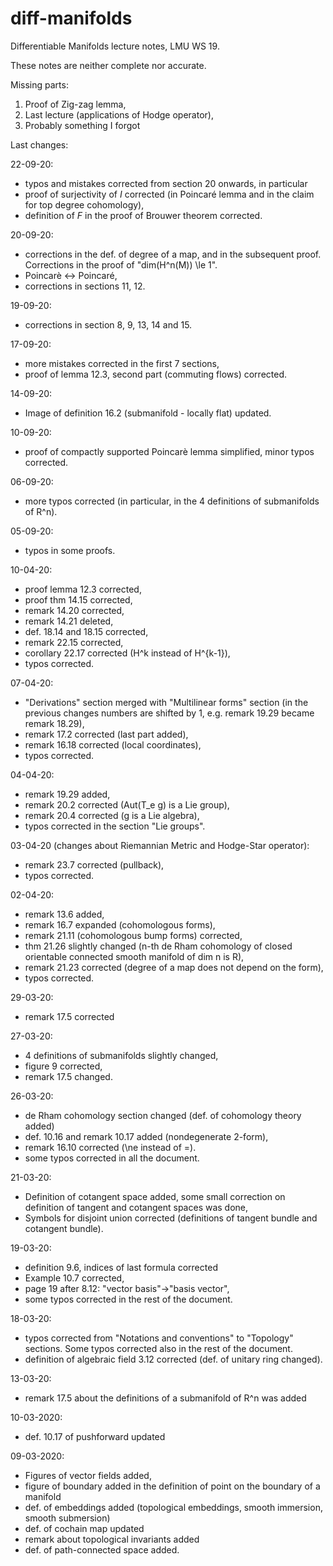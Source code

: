# diff-manifolds
Differentiable Manifolds lecture notes, LMU WS 19.

These notes are neither complete nor accurate.

Missing parts:
1) Proof of Zig-zag lemma,
2) Last lecture (applications of Hodge operator),
3) Probably something I forgot

Last changes:

22-09-20:
- typos and mistakes corrected from section 20 onwards, in particular
- proof of surjectivity of $I$ corrected (in Poincaré lemma and in the claim for top degree cohomology),
- definition of $F$ in the proof of Brouwer theorem corrected.

20-09-20:
- corrections in the def. of degree of a map, and in the subsequent proof. Corrections in the proof of "dim(H^n(M)) \le 1".
- Poincarè <-> Poincaré,
- corrections in sections 11, 12.

19-09-20:
- corrections in section 8, 9, 13, 14 and 15.

17-09-20:
- more mistakes corrected in the first 7 sections,
- proof of lemma 12.3, second part (commuting flows) corrected.

14-09-20:
- Image of definition 16.2 (submanifold - locally flat) updated.

10-09-20:
- proof of compactly supported Poincarè lemma simplified, minor typos corrected.

06-09-20:
- more typos corrected (in particular, in the 4 definitions of submanifolds of R^n).

05-09-20:
- typos in some proofs.

10-04-20:
- proof lemma 12.3 corrected,
- proof thm 14.15 corrected,
- remark 14.20 corrected,
- remark 14.21 deleted,
- def. 18.14 and 18.15 corrected,
- remark 22.15 corrected,
- corollary 22.17 corrected (H^k instead of H^{k-1}),
- typos corrected.

07-04-20:
- "Derivations" section merged with "Multilinear forms" section (in the previous changes numbers are shifted by 1, e.g. remark 19.29 became remark 18.29),
- remark 17.2 corrected (last part added),
- remark 16.18 corrected (local coordinates),
- typos corrected.

04-04-20:
- remark 19.29 added,
- remark 20.2 corrected (Aut(T_e g) is a Lie group),
- remark 20.4 corrected (g is a Lie algebra),
- typos corrected in the section "Lie groups".

03-04-20 (changes about Riemannian Metric and Hodge-Star operator):
- remark 23.7 corrected (pullback),
- typos corrected.

02-04-20:
- remark 13.6 added,
- remark 16.7 expanded (cohomologous forms),
- remark 21.11 (cohomologous bump forms) corrected,
- thm 21.26 slightly changed (n-th de Rham cohomology of closed orientable connected smooth manifold of dim n is R),
- remark 21.23 corrected (degree of a map does not depend on the form),
- typos corrected.


29-03-20:
- remark 17.5 corrected

27-03-20:
- 4 definitions of submanifolds slightly changed,
- figure 9 corrected,
- remark 17.5 changed.

26-03-20:
- de Rham cohomology section changed (def. of cohomology theory added)
- def. 10.16 and remark 10.17 added (nondegenerate 2-form),
- remark 16.10 corrected (\ne instead of =).
- some typos corrected in all the document.

21-03-20:
- Definition of cotangent space added, some small correction on definition of tangent and cotangent spaces was done,
- Symbols for disjoint union corrected (definitions of tangent bundle and cotangent bundle).

19-03-20:
- definition 9.6, indices of last formula corrected
- Example 10.7 corrected,
- page 19 after 8.12: "vector basis"->"basis vector",
- some typos corrected in the rest of the document.

18-03-20:
- typos corrected from "Notations and conventions" to "Topology" sections. Some typos corrected also in the rest of the document.
- definition of algebraic field 3.12 corrected (def. of unitary ring changed).

13-03-20:
- remark 17.5 about the definitions of a submanifold of R^n was added

10-03-2020:
- def. 10.17 of pushforward updated

09-03-2020:
- Figures of vector fields added,
- figure of boundary added in the definition of point on the boundary of a manifold
- def. of embeddings added (topological embeddings, smooth immersion, smooth submersion)
- def. of cochain map updated
- remark about topological invariants added
- def. of path-connected space added.

